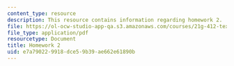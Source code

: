 ```yaml
---
content_type: resource
description: This resource contains information regarding homework 2.
file: https://ol-ocw-studio-app-qa.s3.amazonaws.com/courses/21g-412-texts-topics-and-times-in-german-literature-fall-2009/e7a790229918dce59b39ae662e61890b_MIT21G_412F09_hw02.pdf
file_type: application/pdf
resourcetype: Document
title: Homework 2
uid: e7a79022-9918-dce5-9b39-ae662e61890b
---
```

